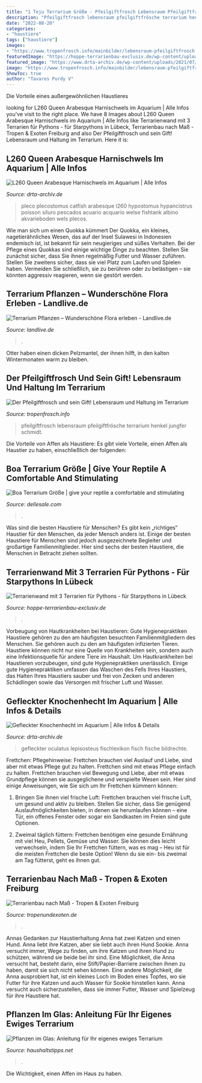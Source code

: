 ```yaml
---
title: "1 Teju Terrarium Größe - Pfeilgiftfrosch Lebensraum Pfeilgiftfrösche Terrarium Henkel Jungfer Schmidt"
description: "Pfeilgiftfrosch lebensraum pfeilgiftfrösche terrarium henkel jungfer schmidt"
date: "2022-08-20"
categories:
- "haustiere"
tags: ["haustiere"]
images:
- "https://www.tropenfrosch.info/mainbilder/lebensraum-pfeilgiftfrosch.jpg"
featuredImage: "https://hoppe-terrarienbau-exclusiv.de/wp-content/uploads/2016/09/Totale-Starpythons.jpg"
featured_image: "https://www.drta-archiv.de/wp-content/uploads/2021/07/Lepisosteus_oculatus_031-1024x681.jpg"
image: "https://www.tropenfrosch.info/mainbilder/lebensraum-pfeilgiftfrosch.jpg"
ShowToc: true
author: "Tavares Purdy V"
---
```



Die Vorteile eines außergewöhnlichen Haustieres

	

		
looking for L260 Queen Arabesque Harnischwels im Aquarium | Alle Infos you've visit to the right place. We have 8 Images about L260 Queen Arabesque Harnischwels im Aquarium | Alle Infos like Terrarienwand mit 3 Terrarien für Pythons - für Starpythons in Lübeck, Terrarienbau nach Maß - Tropen &amp; Exoten Freiburg and also Der Pfeilgiftfrosch und sein Gift! Lebensraum und Haltung im Terrarium. Here it is:
		
    
## L260 Queen Arabesque Harnischwels Im Aquarium | Alle Infos

<img loading=lazy src="https://www.drta-archiv.de/wp-content/uploads/2018/12/L260-Wels-3-1024x683.jpeg" onerror="this.onerror=null;this.src='https://tse1.mm.bing.net/th?id=OIP.lgKT9Siy1ekImoU2fJ0iTwHaE8&amp;pid=15.1';" alt="L260 Queen Arabesque Harnischwels im Aquarium | Alle Infos">

_Source: drta-archiv.de_

>pleco plecostomus catfish arabesque l260 hypostomus hypancistrus poisson siluro pescados acuario acquario welse fishtank albino akvarieboden wels plecos. 

	

Wie man sich um einen Quokka kümmert
Der Quokka, ein kleines, nagetierähnliches Wesen, das auf der Insel Sulawesi in Indonesien endemisch ist, ist bekannt für sein neugieriges und süßes Verhalten. Bei der Pflege eines Quokkas sind einige wichtige Dinge zu beachten. Stellen Sie zunächst sicher, dass Sie ihnen regelmäßig Futter und Wasser zuführen. Stellen Sie zweitens sicher, dass sie viel Platz zum Laufen und Spielen haben. Vermeiden Sie schließlich, sie zu berühren oder zu belästigen – sie könnten aggressiv reagieren, wenn sie gestört werden.

    
## Terrarium Pflanzen – Wunderschöne Flora Erleben - Landlive.de

<img loading=lazy src="https://www.landlive.de/wp-content/uploads/2020/07/Pflanzen-Terrarium-2.jpg" onerror="this.onerror=null;this.src='https://tse4.mm.bing.net/th?id=OIP.yRROAsMfUh3UvAEEt07zfgHaE8&amp;pid=15.1';" alt="Terrarium Pflanzen – Wunderschöne Flora erleben - Landlive.de">

_Source: landlive.de_

>. 

	

Otter haben einen dicken Pelzmantel, der ihnen hilft, in den kalten Wintermonaten warm zu bleiben.

    
## Der Pfeilgiftfrosch Und Sein Gift! Lebensraum Und Haltung Im Terrarium

<img loading=lazy src="https://www.tropenfrosch.info/mainbilder/lebensraum-pfeilgiftfrosch.jpg" onerror="this.onerror=null;this.src='https://tse4.mm.bing.net/th?id=OIP.JCySotSlXLPlVNtI3ycxXQHaFY&amp;pid=15.1';" alt="Der Pfeilgiftfrosch und sein Gift! Lebensraum und Haltung im Terrarium">

_Source: tropenfrosch.info_

>pfeilgiftfrosch lebensraum pfeilgiftfrösche terrarium henkel jungfer schmidt. 

	

Die Vorteile von Affen als Haustiere: Es gibt viele Vorteile, einen Affen als Haustier zu haben, einschließlich der folgenden:

    
## Boa Terrarium Größe | Give Your Reptile A Comfortable And Stimulating

<img loading=lazy src="https://dellesale.com/cah/XXXb_5iZZ7aIFZTWRg2HgAHaE8.jpg" onerror="this.onerror=null;this.src='https://tse4.mm.bing.net/th?id=OIP.ZDHf2zh9R-k91KpeqjqEvQAAAA&amp;pid=15.1';" alt="Boa Terrarium Größe | give your reptile a comfortable and stimulating">

_Source: dellesale.com_

>. 

	

Was sind die besten Haustiere für Menschen?
Es gibt kein „richtiges“ Haustier für den Menschen, da jeder Mensch anders ist. Einige der besten Haustiere für Menschen sind jedoch ausgezeichnete Begleiter und großartige Familienmitglieder. Hier sind sechs der besten Haustiere, die Menschen in Betracht ziehen sollten.

    
## Terrarienwand Mit 3 Terrarien Für Pythons - Für Starpythons In Lübeck

<img loading=lazy src="https://hoppe-terrarienbau-exclusiv.de/wp-content/uploads/2016/09/Totale-Starpythons.jpg" onerror="this.onerror=null;this.src='https://tse2.mm.bing.net/th?id=OIP._y-84KbwKgiCoYMPB_-wmgHaFJ&amp;pid=15.1';" alt="Terrarienwand mit 3 Terrarien für Pythons - für Starpythons in Lübeck">

_Source: hoppe-terrarienbau-exclusiv.de_

>. 

	

Vorbeugung von Hautkrankheiten bei Haustieren: Gute Hygienepraktiken
Haustiere gehören zu den am häufigsten besuchten Familienmitgliedern des Menschen. Sie gehören auch zu den am häufigsten infizierten Tieren. Haustiere können nicht nur eine Quelle von Krankheiten sein, sondern auch eine Infektionsquelle für andere Tiere im Haushalt. Um Hautkrankheiten bei Haustieren vorzubeugen, sind gute Hygienepraktiken unerlässlich. Einige gute Hygienepraktiken umfassen das Waschen des Fells Ihres Haustiers, das Halten Ihres Haustiers sauber und frei von Zecken und anderen Schädlingen sowie das Versorgen mit frischer Luft und Wasser.

    
## Gefleckter Knochenhecht Im Aquarium | Alle Infos &amp; Details

<img loading=lazy src="https://www.drta-archiv.de/wp-content/uploads/2021/07/Lepisosteus_oculatus_031-1024x681.jpg" onerror="this.onerror=null;this.src='https://tse4.mm.bing.net/th?id=OIP.h7oFIqVOOil4Wkdm3bDarwHaE7&amp;pid=15.1';" alt="Gefleckter Knochenhecht im Aquarium | Alle Infos &amp; Details">

_Source: drta-archiv.de_

>gefleckter oculatus lepisosteus fischlexikon fisch fische bildrechte. 

	

Frettchen: Pflegehinweise: Frettchen brauchen viel Auslauf und Liebe, sind aber mit etwas Pflege gut zu halten.
Frettchen sind mit etwas Pflege einfach zu halten. Frettchen brauchen viel Bewegung und Liebe, aber mit etwas Grundpflege können sie ausgeglichene und verspielte Wesen sein. Hier sind einige Anweisungen, wie Sie sich um Ihr Frettchen kümmern können:
1. Bringen Sie ihnen viel frische Luft: Frettchen brauchen viel frische Luft, um gesund und aktiv zu bleiben. Stellen Sie sicher, dass Sie genügend Auslaufmöglichkeiten bieten, in denen sie herumlaufen können – eine Tür, ein offenes Fenster oder sogar ein Sandkasten im Freien sind gute Optionen.

2. Zweimal täglich füttern: Frettchen benötigen eine gesunde Ernährung mit viel Heu, Pellets, Gemüse und Wasser. Sie können dies leicht verwechseln, indem Sie Ihr Frettchen füttern, was es mag – Heu ist für die meisten Frettchen die beste Option! Wenn du sie ein- bis zweimal am Tag fütterst, geht es ihnen gut.

    
## Terrarienbau Nach Maß - Tropen &amp; Exoten Freiburg

<img loading=lazy src="https://image.jimcdn.com/app/cms/image/transf/dimension=1920x400:format=jpg/path/s1fda37d8bd4f4990/image/i274f7e9dff9fcc4b/version/1509995873/image.jpg" onerror="this.onerror=null;this.src='https://tse2.mm.bing.net/th?id=OIP.qxKSmcRZcZ6f_zDQ35eAXAAAAA&amp;pid=15.1';" alt="Terrarienbau nach Maß - Tropen &amp; Exoten Freiburg">

_Source: tropenundexoten.de_

>. 

	

Annas Gedanken zur Haustierhaltung
Anna hat zwei Katzen und einen Hund. Anna liebt ihre Katzen, aber sie liebt auch ihren Hund Sookie. Anna versucht immer, Wege zu finden, um ihre Katzen und ihren Hund zu schützen, während sie beide bei ihr sind. Eine Möglichkeit, die Anna versucht hat, besteht darin, eine Stift/Papier-Barriere zwischen ihnen zu haben, damit sie sich nicht sehen können. Eine andere Möglichkeit, die Anna ausprobiert hat, ist ein kleines Loch im Boden eines Topfes, wo sie Futter für ihre Katzen und auch Wasser für Sookie hinstellen kann. Anna versucht auch sicherzustellen, dass sie immer Futter, Wasser und Spielzeug für ihre Haustiere hat.

    
## Pflanzen Im Glas: Anleitung Für Ihr Eigenes Ewiges Terrarium

<img loading=lazy src="https://www.haushaltstipps.net/wp-content/uploads/pflanzen-im-glas-arrangieren.jpeg" onerror="this.onerror=null;this.src='https://tse3.mm.bing.net/th?id=OIP.504OOZlnk_CIsudbAN48SgHaE8&amp;pid=15.1';" alt="Pflanzen im Glas: Anleitung für Ihr eigenes ewiges Terrarium">

_Source: haushaltstipps.net_

>. 

	

Die Wichtigkeit, einen Affen im Haus zu haben.

